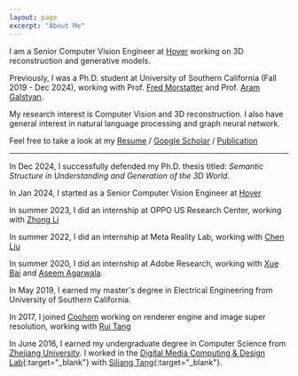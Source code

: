 ```yaml
---
layout: page
excerpt: "About Me"
---
```

I am a Senior Computer Vision Engineer at [Hover](https://hover.to/) working on 3D reconstruction and generative models.

Previously, I was a Ph.D. student at University of Southern California (Fall 2019 - Dec 2024), working with Prof. [Fred Morstatter](https://isi.edu/~fredmors/) and Prof. [Aram Galstyan](https://www.isi.edu/people/galstyan/about).

My research interest is Computer Vision and 3D reconstruction. I also have general interest in natural language processing and graph neural network.

Feel free to take a look at my [Resume](/assets/doc/Yuzhong_Huang_Resume.pdf) / [Google Scholar](https://scholar.google.fr/citations?user=l-LjJLkAAAAJ) / [Publication](/publication/)

------

In Dec 2024, I successfully defended my Ph.D. thesis titled: *Semantic Structure in Understanding and Generation of the 3D World*.

In Jan 2024, I started as a Senior Computer Vision Engineer at [Hover](https://hover.to/)

In summer 2023, I did an internship at OPPO US Research Center, working with [Zhong Li](https://sites.google.com/site/lizhong19900216)

In summer 2022, I did an internship at Meta Reality Lab, working with [Chen Liu](https://art-programmer.github.io/)

In summer 2020, I did an internship at Adobe Research, working with [Xue Bai](https://sites.google.com/view/xuebai/home) and [Aseem Agarwala](https://www.agarwala.org/).

In May 2019, I earned my master's degree in Electrical Engineering from University of Southern California.

In 2017, I joined [Coohom](https://www.coohom.com/) working on renderer engine and image super resolution, working with [Rui Tang](https://scholar.google.com/citations?user=dwvfKSkAAAAJ)

In June 2016, I earned my undergraduate degree in Computer Science from [Zhejiang University](https://www.zju.edu.cn/english/). I worked in the [Digital Media Computing & Design Lab](http://www.dcd.zju.edu.cn/){:target="_blank"} with [Siliang Tang](http://person.zju.edu.cn/en/siliang){:target="_blank"}.
